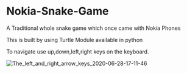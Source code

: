 # Nokia-Snake-Game
A Traditional whole snake game which once came with Nokia Phones

This is built by using Turtle Module available in python

To navigate use up,down,left,right keys on the keyboard.

![The_left_and_right_arrow_keys_2020-06-28-17-11-46](https://github.com/scienmanas/Nokia-Snake-Game/assets/99756067/198ebf50-f687-438d-8af9-cdeaec405b2e)


